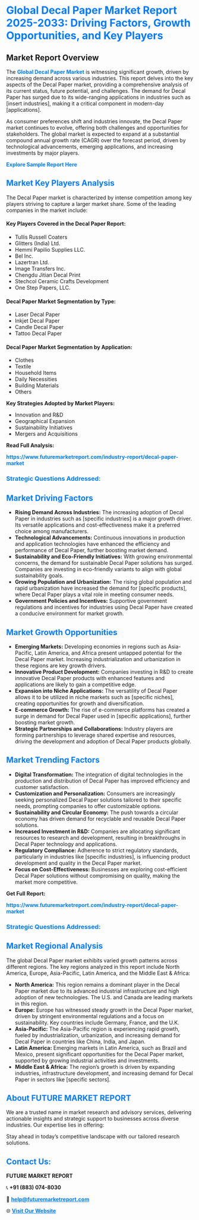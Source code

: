 <h1 style="color: #007BFF;">Global Decal Paper Market Report 2025-2033: Driving Factors, Growth Opportunities, and Key Players</h1>

<section id="overview">
<h2>Market Report Overview</h2>
<p>The <a href="https://www.futuremarketreport.com/industry-report/decal-paper-market" style="color: #007BFF; text-decoration: none;"><strong>Global Decal Paper Market</strong></a> is witnessing significant growth, driven by increasing demand across various industries. This report delves into the key aspects of the Decal Paper market, providing a comprehensive analysis of its current status, future potential, and challenges. The demand for Decal Paper has surged due to its wide-ranging applications in industries such as [insert industries], making it a critical component in modern-day [applications].</p>
<p>As consumer preferences shift and industries innovate, the Decal Paper market continues to evolve, offering both challenges and opportunities for stakeholders. The global market is expected to expand at a substantial compound annual growth rate (CAGR) over the forecast period, driven by technological advancements, emerging applications, and increasing investments by major players.</p>
</section>

<section id="overview">
<p><a href="https://www.futuremarketreport.com/request-sample/reportId=115142" style="color: #007BFF; text-decoration: none;"><strong>Explore Sample Report Here</strong></a></p>
</section>

<section id="key-players">
<h2 style="color: #007BFF;">Market Key Players Analysis</h2>
<p>The Decal Paper market is characterized by intense competition among key players striving to capture a larger market share. Some of the leading companies in the market include:</p>
<h4>Key Players Covered in the Decal Paper Report:</h4>
<ul><li>Tullis Russell Coaters</li><li>Glitters (India) Ltd.</li><li>Hemmi Papilio Supplies LLC.</li><li>Bel Inc.</li><li>Lazertran Ltd.</li><li>Image Transfers Inc.</li><li>Chengdu Jitian Decal Print</li><li>Stechcol Ceramic Crafts Development</li><li>One Step Papers, LLC.</li></ul>
<h4>Decal Paper Market Segmentation by Type:</h4>
<ul><li>Laser Decal Paper</li><li>Inkjet Decal Paper</li><li>Candle Decal Paper</li><li>Tattoo Decal Paper</li></ul>

<h4>Decal Paper Market Segmentation by Application:</h4>
<ul><li>Clothes</li><li>Textile</li><li>Household Items</li><li>Daily Necessities</li><li>Building Materials</li><li>Others</li></ul>
<p><strong>Key Strategies Adopted by Market Players:</strong></p>
<ul>
<li>Innovation and R&D</li>
<li>Geographical Expansion</li>
<li>Sustainability Initiatives</li>
<li>Mergers and Acquisitions</li>
</ul>
</section>

<section>
<p><strong>Read Full Analysis: </strong></p><a href="https://www.futuremarketreport.com/industry-report/decal-paper-market" style="color: #007BFF; text-decoration: none;"><strong>https://www.futuremarketreport.com/industry-report/decal-paper-market</strong></a>
<h3 style="color: #007BFF;">Strategic Questions Addressed:</h3>
</section>

<section id="driving-factors">
<h2 style="color: #007BFF;">Market Driving Factors</h2>
<ul>
<li><strong>Rising Demand Across Industries:</strong> The increasing adoption of Decal Paper in industries such as [specific industries] is a major growth driver. Its versatile applications and cost-effectiveness make it a preferred choice among manufacturers.</li>
<li><strong>Technological Advancements:</strong> Continuous innovations in production and application technologies have enhanced the efficiency and performance of Decal Paper, further boosting market demand.</li>
<li><strong>Sustainability and Eco-Friendly Initiatives:</strong> With growing environmental concerns, the demand for sustainable Decal Paper solutions has surged. Companies are investing in eco-friendly variants to align with global sustainability goals.</li>
<li><strong>Growing Population and Urbanization:</strong> The rising global population and rapid urbanization have increased the demand for [specific products], where Decal Paper plays a vital role in meeting consumer needs.</li>
<li><strong>Government Policies and Incentives:</strong> Supportive government regulations and incentives for industries using Decal Paper have created a conducive environment for market growth.</li>
</ul>
</section>

<section id="growth-opportunities">
<h2 style="color: #007BFF;">Market Growth Opportunities</h2>
<ul>
<li><strong>Emerging Markets:</strong> Developing economies in regions such as Asia-Pacific, Latin America, and Africa present untapped potential for the Decal Paper market. Increasing industrialization and urbanization in these regions are key growth drivers.</li>
<li><strong>Innovative Product Development:</strong> Companies investing in R&D to create innovative Decal Paper products with enhanced features and applications are likely to gain a competitive edge.</li>
<li><strong>Expansion into Niche Applications:</strong> The versatility of Decal Paper allows it to be utilized in niche markets such as [specific niches], creating opportunities for growth and diversification.</li>
<li><strong>E-commerce Growth:</strong> The rise of e-commerce platforms has created a surge in demand for Decal Paper used in [specific applications], further boosting market growth.</li>
<li><strong>Strategic Partnerships and Collaborations:</strong> Industry players are forming partnerships to leverage shared expertise and resources, driving the development and adoption of Decal Paper products globally.</li>
</ul>
</section>

<section id="trending-factors">
<h2 style="color: #007BFF;">Market Trending Factors</h2>
<ul>
<li><strong>Digital Transformation:</strong> The integration of digital technologies in the production and distribution of Decal Paper has improved efficiency and customer satisfaction.</li>
<li><strong>Customization and Personalization:</strong> Consumers are increasingly seeking personalized Decal Paper solutions tailored to their specific needs, prompting companies to offer customizable options.</li>
<li><strong>Sustainability and Circular Economy:</strong> The push towards a circular economy has driven demand for recyclable and reusable Decal Paper solutions.</li>
<li><strong>Increased Investment in R&D:</strong> Companies are allocating significant resources to research and development, resulting in breakthroughs in Decal Paper technology and applications.</li>
<li><strong>Regulatory Compliance:</strong> Adherence to strict regulatory standards, particularly in industries like [specific industries], is influencing product development and quality in the Decal Paper market.</li>
<li><strong>Focus on Cost-Effectiveness:</strong> Businesses are exploring cost-efficient Decal Paper solutions without compromising on quality, making the market more competitive.</li>
</ul>
</section>

<section>
<p><strong>Get Full Report: </strong></p><a href="https://www.futuremarketreport.com/industry-report/decal-paper-market" style="color: #007BFF; text-decoration: none;"><strong>https://www.futuremarketreport.com/industry-report/decal-paper-market</strong></a>
<h3 style="color: #007BFF;">Strategic Questions Addressed:</h3>
</section>


<section id="regional-analysis">
<h2 style="color: #007BFF;">Market Regional Analysis</h2>
<p>The global Decal Paper market exhibits varied growth patterns across different regions. The key regions analyzed in this report include North America, Europe, Asia-Pacific, Latin America, and the Middle East & Africa:</p>
<ul>
<li><strong>North America:</strong> This region remains a dominant player in the Decal Paper market due to its advanced industrial infrastructure and high adoption of new technologies. The U.S. and Canada are leading markets in this region.</li>
<li><strong>Europe:</strong> Europe has witnessed steady growth in the Decal Paper market, driven by stringent environmental regulations and a focus on sustainability. Key countries include Germany, France, and the U.K.</li>
<li><strong>Asia-Pacific:</strong> The Asia-Pacific region is experiencing rapid growth, fueled by industrialization, urbanization, and increasing demand for Decal Paper in countries like China, India, and Japan.</li>
<li><strong>Latin America:</strong> Emerging markets in Latin America, such as Brazil and Mexico, present significant opportunities for the Decal Paper market, supported by growing industrial activities and investments.</li>
<li><strong>Middle East & Africa:</strong> The region’s growth is driven by expanding industries, infrastructure development, and increasing demand for Decal Paper in sectors like [specific sectors].</li>
</ul>
</section>

<footer>
<h2 style="color: #007BFF;">About FUTURE MARKET REPORT</h2>
<p>We are a trusted name in market research and advisory services, delivering actionable insights and strategic support to businesses across diverse industries. Our expertise lies in offering:</p>

<p>Stay ahead in today’s competitive landscape with our tailored research solutions.</p>

<h2 style="color: #007BFF;">Contact Us:</h2>
<p><strong>FUTURE MARKET REPORT</strong></p>
<p>📞 <strong>+91 (883) 074-8030</strong></p>
<p>📧 <strong><a href="mailto:help@futuremarketreport.com" style="color: #007BFF;">help@futuremarketreport.com</a></strong></p>
<p>🌐 <strong><a href="https://www.futuremarketreport.com/" style="color: #007BFF;">Visit Our Website</a></strong></p>
</footer>